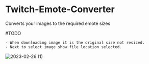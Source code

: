 # Twitch-Emote-Converter
Converts your images to the required emote sizes

#TODO
```
- When downloading image it is the original size not resized.
- Next to select image show file location selected.
```
![2023-02-26 (1)](https://user-images.githubusercontent.com/104657171/221419339-44b72f63-2c8f-439d-aff9-33f62b0dac54.png)
